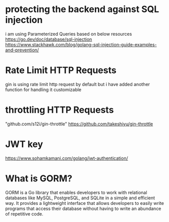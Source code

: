 # protecting the backend against SQL injection
i am using Parameterized Queries based on below resources 
https://go.dev/doc/database/sql-injection
https://www.stackhawk.com/blog/golang-sql-injection-guide-examples-and-prevention/

# Rate Limit HTTP Requests
gin is using rate limit http request by default but i have added another function for handling it customizable

# throttling HTTP Requests
"github.com/s12i/gin-throttle"
https://github.com/takeshiyu/gin-throttle

# JWT key
https://www.sohamkamani.com/golang/jwt-authentication/


# What is GORM?
GORM is a Go library that enables developers to work with relational databases like MySQL, PostgreSQL, and SQLite in a simple and efficient way. It provides a lightweight interface that allows developers to easily write programs that access their database without having to write an abundance of repetitive code.